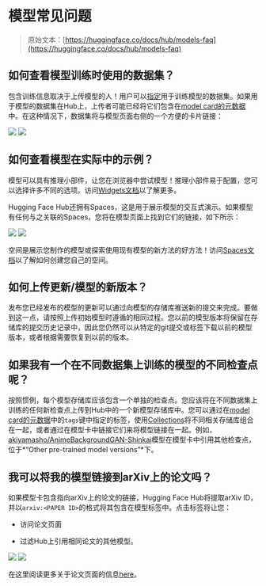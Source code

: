 # 模型常见问题

> 原始文本：[https://huggingface.co/docs/hub/models-faq](https://huggingface.co/docs/hub/models-faq)

## 如何查看模型训练时使用的数据集？

包含训练信息取决于上传模型的人！用户可以[指定](./model-cards#specifying-a-dataset)用于训练模型的数据集。如果用于模型的数据集在Hub上，上传者可能已经将它们包含在[model card的元数据](https://huggingface.co/Jiva/xlm-roberta-large-it-mnli/blob/main/README.md#L7-L9)中。在这种情况下，数据集将与模型页面右侧的一个方便的卡片链接：

![](../Images/34c152d458f07b6b6eb989dd9f48b0e6.png) ![](../Images/0c2ba387d8a6bda6f9ddc0fd63ed35eb.png)

## 如何查看模型在实际中的示例？

模型可以具有推理小部件，让您在浏览器中尝试模型！推理小部件易于配置，您可以选择许多不同的选项。访问[Widgets文档](models-widgets)以了解更多。

Hugging Face Hub还拥有Spaces，这是用于展示模型的交互式演示。如果模型有任何与之关联的Spaces，您将在模型页面上找到它们的链接，如下所示：

![](../Images/9192576fa49e6c34879957af84d3da31.png) ![](../Images/dfbbab0441950f893b4be602304444d5.png)

空间是展示您制作的模型或探索使用现有模型的新方法的好方法！访问[Spaces文档](./spaces)以了解如何创建您自己的空间。

## 如何上传更新/模型的新版本？

发布您已经发布的模型的更新可以通过向模型的存储库推送新的提交来完成。要做到这一点，请按照上传初始模型时遵循的相同过程。您以前的模型版本将保留在存储库的提交历史记录中，因此您仍然可以从特定的git提交或标签下载以前的模型版本，或者根据需要恢复到以前的版本。

## 如果我有一个在不同数据集上训练的模型的不同检查点呢？

按照惯例，每个模型存储库应该包含一个单独的检查点。您应该将在不同数据集上训练的任何新检查点上传到Hub中的一个新模型存储库中。您可以通过在[model card的元数据](./model-cards)中的`tags`键中指定的标签，使用[Collections](./collections)将不同相关存储库组合在一起，或者通过在模型卡中链接它们来将模型链接在一起。例如，[akiyamasho/AnimeBackgroundGAN-Shinkai](https://huggingface.co/akiyamasho/AnimeBackgroundGAN-Shinkai#other-pre-trained-model-versions)模型在模型卡中引用其他检查点，位于*“Other pre-trained model versions”*下。

## 我可以将我的模型链接到arXiv上的论文吗？

如果模型卡包含指向arXiv上的论文的链接，Hugging Face Hub将提取arXiv ID，并以`arxiv:<PAPER ID>`的格式将其包含在模型标签中。点击标签将让您：

+   访问论文页面

+   过滤Hub上引用相同论文的其他模型。

![](../Images/d08832e6e5583492a53128e9e41f261a.png) ![](../Images/bdd54f51b78b528831546d01c0a15908.png)

在这里阅读更多关于论文页面的信息[here](./paper-pages)。

